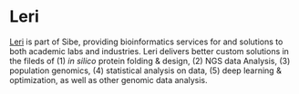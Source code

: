 # Leri 
[Leri](https://godzilla.uchicago.edu/pages/ngaam/leri/index.html) is part of Sibe, providing bioinformatics services for and solutions to both academic labs and industries. Leri delivers better custom solutions in the fileds of (1) *in silico* protein folding & design, (2) NGS data Analysis, (3) population genomics, (4) statistical analysis on data, (5) deep learning & optimization, as well as other genomic data analysis.
